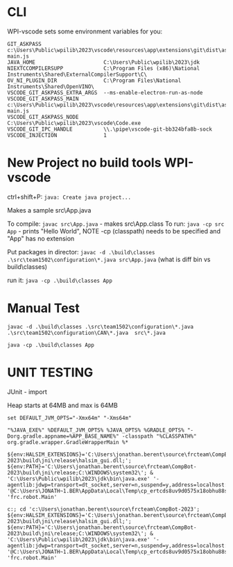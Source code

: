 # CLI

WPI-vscode sets some environment variables for you:
```
GIT_ASKPASS                    c:\Users\Public\wpilib\2023\vscode\resources\app\extensions\git\dist\askpass-main.js 
JAVA_HOME                      C:\Users\Public\wpilib\2023\jdk
NIEXTCCOMPILERSUPP             C:\Program Files (x86)\National Instruments\Shared\ExternalCompilerSupport\C\ 
OV_NI_PLUGIN_DIR               C:\Program Files\National Instruments\Shared\OpenVINO\
VSCODE_GIT_ASKPASS_EXTRA_ARGS  --ms-enable-electron-run-as-node
VSCODE_GIT_ASKPASS_MAIN        c:\Users\Public\wpilib\2023\vscode\resources\app\extensions\git\dist\askpass-main.js 
VSCODE_GIT_ASKPASS_NODE        C:\Users\Public\wpilib\2023\vscode\Code.exe
VSCODE_GIT_IPC_HANDLE          \\.\pipe\vscode-git-bb324bfa8b-sock
VSCODE_INJECTION               1
```

# New Project no build tools WPI-vscode
ctrl+shift+P: `java: Create java project...`

Makes a sample src\App.java

To compile: `javac src\App.java` - makes src\App.class
To run: `java -cp src App` - prints "Hello World", NOTE -cp (classpath) needs to be specified and "App" has no extension

Put packages in director: `javac -d .\build\classes .\src\team1502\configuration\*.java src\App.java`
(what is diff bin vs build\classes)

run it: `java -cp .\build\classes App`

# Manual Test
```
javac -d .\build\classes .\src\team1502\configuration\*.java .\src\team1502\configuration\CAN\*.java  src\*.java

java -cp .\build\classes App
```

# UNIT TESTING
JUnit - import 

Heap starts at 64MB and max is 64MB
```
set DEFAULT_JVM_OPTS="-Xmx64m" "-Xms64m"

"%JAVA_EXE%" %DEFAULT_JVM_OPTS% %JAVA_OPTS% %GRADLE_OPTS% "-Dorg.gradle.appname=%APP_BASE_NAME%" -classpath "%CLASSPATH%" org.gradle.wrapper.GradleWrapperMain %*
```

```
${env:HALSIM_EXTENSIONS}='C:\Users\jonathan.berent\source\frcteam\CompBot-2023\build\jni\release\halsim_gui.dll;'; ${env:PATH}='C:\Users\jonathan.berent\source\frcteam\CompBot-2023\build\jni\release;C:\WINDOWS\system32\'; & 'C:\Users\Public\wpilib\2023\jdk\bin\java.exe' '-agentlib:jdwp=transport=dt_socket,server=n,suspend=y,address=localhost:59351' '@C:\Users\JONATH~1.BER\AppData\Local\Temp\cp_ertcds8uv9d0575x18obhu88s.argfile' 'frc.robot.Main'

c:; cd 'c:\Users\jonathan.berent\source\frcteam\CompBot-2023'; ${env:HALSIM_EXTENSIONS}='C:\Users\jonathan.berent\source\frcteam\CompBot-2023\build\jni\release\halsim_gui.dll;'; ${env:PATH}='C:\Users\jonathan.berent\source\frcteam\CompBot-2023\build\jni\release;C:\WINDOWS\system32\'; & 'C:\Users\Public\wpilib\2023\jdk\bin\java.exe' '-agentlib:jdwp=transport=dt_socket,server=n,suspend=y,address=localhost:61306' '@C:\Users\JONATH~1.BER\AppData\Local\Temp\cp_ertcds8uv9d0575x18obhu88s.argfile' 'frc.robot.Main'


```